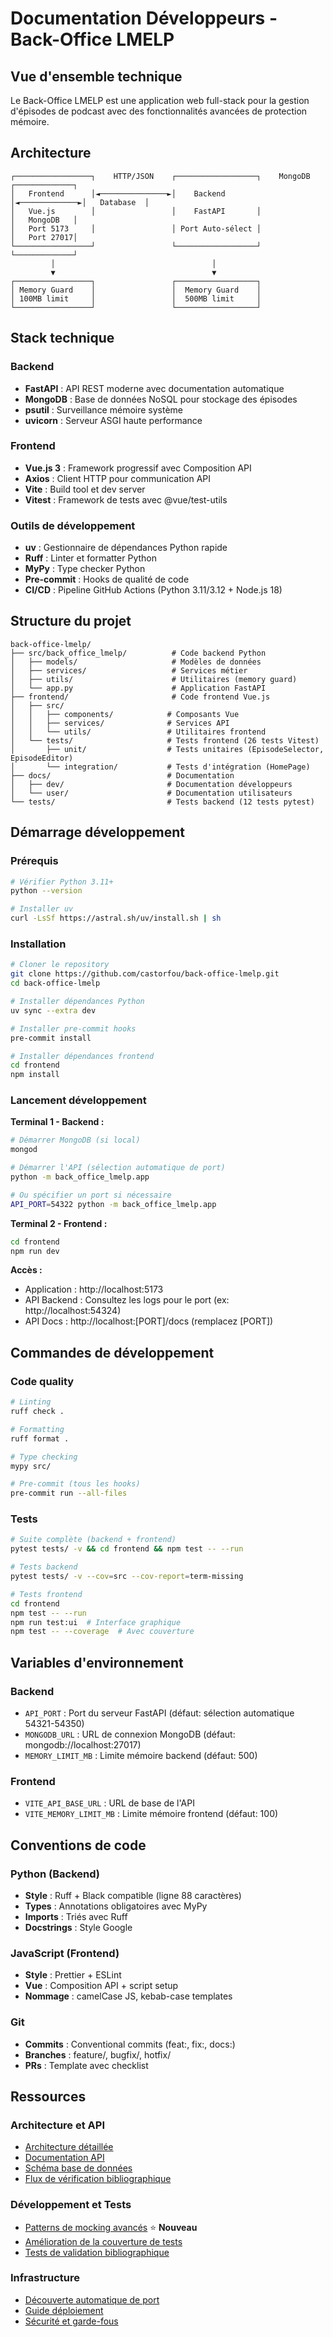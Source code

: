 # Documentation Développeurs - Back-Office LMELP

## Vue d'ensemble technique

Le Back-Office LMELP est une application web full-stack pour la gestion d'épisodes de podcast avec des fonctionnalités avancées de protection mémoire.

## Architecture

```
┌─────────────────┐    HTTP/JSON    ┌──────────────────┐    MongoDB    ┌─────────────┐
│   Frontend      │◄───────────────►│    Backend       │◄─────────────►│   Database  │
│   Vue.js        │                 │    FastAPI       │               │   MongoDB   │
│   Port 5173     │                 │ Port Auto-sélect │               │   Port 27017│
└─────────────────┘                 └──────────────────┘               └─────────────┘
         │                                   │
         ▼                                   ▼
┌─────────────────┐                 ┌──────────────────┐
│ Memory Guard    │                 │  Memory Guard    │
│ 100MB limit     │                 │  500MB limit     │
└─────────────────┘                 └──────────────────┘
```

## Stack technique

### Backend
- **FastAPI** : API REST moderne avec documentation automatique
- **MongoDB** : Base de données NoSQL pour stockage des épisodes
- **psutil** : Surveillance mémoire système
- **uvicorn** : Serveur ASGI haute performance

### Frontend
- **Vue.js 3** : Framework progressif avec Composition API
- **Axios** : Client HTTP pour communication API
- **Vite** : Build tool et dev server
- **Vitest** : Framework de tests avec @vue/test-utils

### Outils de développement
- **uv** : Gestionnaire de dépendances Python rapide
- **Ruff** : Linter et formatter Python
- **MyPy** : Type checker Python
- **Pre-commit** : Hooks de qualité de code
- **CI/CD** : Pipeline GitHub Actions (Python 3.11/3.12 + Node.js 18)

## Structure du projet

```
back-office-lmelp/
├── src/back_office_lmelp/          # Code backend Python
│   ├── models/                     # Modèles de données
│   ├── services/                   # Services métier
│   ├── utils/                      # Utilitaires (memory guard)
│   └── app.py                      # Application FastAPI
├── frontend/                       # Code frontend Vue.js
│   ├── src/
│   │   ├── components/            # Composants Vue
│   │   ├── services/              # Services API
│   │   └── utils/                 # Utilitaires frontend
│   └── tests/                     # Tests frontend (26 tests Vitest)
│       ├── unit/                  # Tests unitaires (EpisodeSelector, EpisodeEditor)
│       └── integration/           # Tests d'intégration (HomePage)
├── docs/                          # Documentation
│   ├── dev/                       # Documentation développeurs
│   └── user/                      # Documentation utilisateurs
└── tests/                         # Tests backend (12 tests pytest)
```

## Démarrage développement

### Prérequis
```bash
# Vérifier Python 3.11+
python --version

# Installer uv
curl -LsSf https://astral.sh/uv/install.sh | sh
```

### Installation
```bash
# Cloner le repository
git clone https://github.com/castorfou/back-office-lmelp.git
cd back-office-lmelp

# Installer dépendances Python
uv sync --extra dev

# Installer pre-commit hooks
pre-commit install

# Installer dépendances frontend
cd frontend
npm install
```

### Lancement développement

**Terminal 1 - Backend :**
```bash
# Démarrer MongoDB (si local)
mongod

# Démarrer l'API (sélection automatique de port)
python -m back_office_lmelp.app

# Ou spécifier un port si nécessaire
API_PORT=54322 python -m back_office_lmelp.app
```

**Terminal 2 - Frontend :**
```bash
cd frontend
npm run dev
```

**Accès :**
- Application : http://localhost:5173
- API Backend : Consultez les logs pour le port (ex: http://localhost:54324)
- API Docs : http://localhost:[PORT]/docs (remplacez [PORT])

## Commandes de développement

### Code quality
```bash
# Linting
ruff check .

# Formatting
ruff format .

# Type checking
mypy src/

# Pre-commit (tous les hooks)
pre-commit run --all-files
```

### Tests
```bash
# Suite complète (backend + frontend)
pytest tests/ -v && cd frontend && npm test -- --run

# Tests backend
pytest tests/ -v --cov=src --cov-report=term-missing

# Tests frontend
cd frontend
npm test -- --run
npm run test:ui  # Interface graphique
npm test -- --coverage  # Avec couverture
```

## Variables d'environnement

### Backend
- `API_PORT` : Port du serveur FastAPI (défaut: sélection automatique 54321-54350)
- `MONGODB_URL` : URL de connexion MongoDB (défaut: mongodb://localhost:27017)
- `MEMORY_LIMIT_MB` : Limite mémoire backend (défaut: 500)

### Frontend
- `VITE_API_BASE_URL` : URL de base de l'API
- `VITE_MEMORY_LIMIT_MB` : Limite mémoire frontend (défaut: 100)

## Conventions de code

### Python (Backend)
- **Style** : Ruff + Black compatible (ligne 88 caractères)
- **Types** : Annotations obligatoires avec MyPy
- **Imports** : Triés avec Ruff
- **Docstrings** : Style Google

### JavaScript (Frontend)
- **Style** : Prettier + ESLint
- **Vue** : Composition API + script setup
- **Nommage** : camelCase JS, kebab-case templates

### Git
- **Commits** : Conventional commits (feat:, fix:, docs:)
- **Branches** : feature/, bugfix/, hotfix/
- **PRs** : Template avec checklist

## Ressources

### Architecture et API
- [Architecture détaillée](architecture.md)
- [Documentation API](api.md)
- [Schéma base de données](database.md)
- [Flux de vérification bibliographique](biblio-verification-flow.md)

### Développement et Tests
- [Patterns de mocking avancés](testing-patterns-advanced-mocking.md) ⭐ **Nouveau**
- [Amélioration de la couverture de tests](test-coverage-improvement.md)
- [Tests de validation bibliographique](validation-biblio-tests.md)

### Infrastructure
- [Découverte automatique de port](port-discovery.md)
- [Guide déploiement](deployment.md)
- [Sécurité et garde-fous](security.md)
